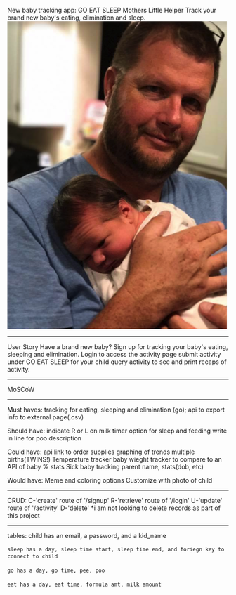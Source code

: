 
New baby tracking app: GO EAT SLEEP
Mothers Little Helper
Track your brand new baby's eating, elimination and sleep.
![project2](https://github.com/Shazalyn/mothers_little_helper/blob/master/images/carterJason.png)

*********************************************************
User Story
    Have a brand new baby? 
    Sign up for tracking your baby's eating, sleeping and elimination.
    Login to access the activity page
    submit activity under GO EAT SLEEP for your child
    query activity to see and print recaps of activity.
*******************************************

MoSCoW
********************************
Must haves:
    tracking for eating, sleeping and elimination (go);
    api to export info to external page(.csv)

Should have:
    indicate R or L on milk
    timer option for sleep and feeding
    write in line for poo description
    

Could have:
    api link to order supplies
    graphing of trends
    multiple births(TWINS!)
    Temperature tracker
    baby wieght tracker to compare to an API of baby % stats
    Sick baby tracking
    parent name, stats(dob, etc)

Would have:
    Meme and coloring options
    Customize with photo of child
******************************************************
CRUD:
C-'create' route of '/signup'
R-'retrieve' route of '/login'
U-'update' route of '/activity'
D-'delete' *i am not looking to delete records as part of this project

*******************************************************
tables:
child has an email, a password, and a kid_name

    sleep has a day, sleep time start, sleep time end, and foriegn key to connect to child

    go has a day, go time, pee, poo

    eat has a day, eat time, formula amt, milk amount


